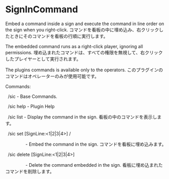 # SignInCommand
Embed a command inside a sign and execute the command in line order on the sign when you right-click.
コマンドを看板の中に埋め込み、右クリックしたときにそのコマンドを看板の行順に実行します。

The embedded command runs as a right-click player, ignoring all permissions.
埋め込まれたコマンドは、すべての権限を無視して、右クリックしたプレイヤーとして実行されます。

The plugins commands is available only to the operators. 
このプラグインのコマンドはオペレーターのみが使用可能です。


Commands:

  /sic - Base Commands.

  /sic help - Plugin Help

  /sic list - Display the command in the sign. 看板の中のコマンドを表示します。

  /sic set [SignLine:<1|2|3|4>] /<command>

                - Embed the command in the sign. コマンドを看板に埋め込みます。

  /sic delete [SignLine:<1|2|3|4>]

                - Delete the command embedded in the sign. 看板に埋め込まれたコマンドを削除します。

